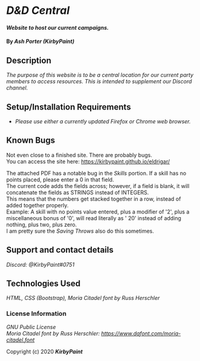 # _D&D Central_

#### _Website to host our current campaigns._

#### By _**Ash Porter (KirbyPaint)**_

## Description

_The purpose of this website is to be a central location for our current party members to access resources. This is intended to supplement our Discord channel._

## Setup/Installation Requirements

* _Please use either a currently updated Firefox or Chrome web browser._

## Known Bugs

Not even close to a finished site. There are probably bugs.\
You can access the site here: https://kirbypaint.github.io/eldrigar/

The attached PDF has a notable bug in the _Skills_ portion. If a skill has no points placed, please enter a 0 in that field.\
The current code adds the fields across; however, if a field is blank, it will concatenate the fields as STRINGS instead of INTEGERS.\
This means that the numbers get stacked together in a row, instead of added together properly.\
Example: A skill with no points value entered, plus a modifier of '2', plus a miscellaneous bonus of '0', will read literally as ' 20' instead of adding nothing, plus two, plus zero.\
I am pretty sure the _Saving Throws_ also do this sometimes.

## Support and contact details

_Discord: @KirbyPaint#0751_

## Technologies Used

_HTML, CSS (Bootstrap), Moria Citadel font by Russ Herschler_

### License Information

_GNU Public License_\
_Moria Citadel font by Russ Herschler: https://www.dafont.com/moria-citadel.font_

Copyright (c) 2020 **_KirbyPaint_**